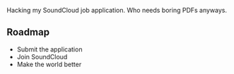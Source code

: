 Hacking my SoundCloud job application. Who needs boring PDFs anyways.

## Roadmap

* Submit the application
* Join SoundCloud
* Make the world better